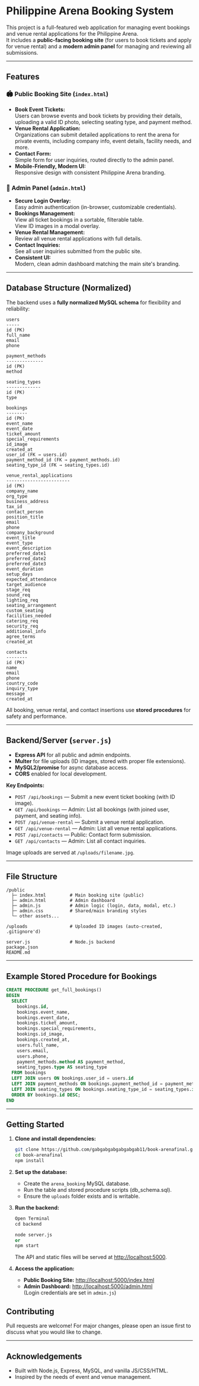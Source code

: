 # Philippine Arena Booking System

This project is a full-featured web application for managing event bookings and venue rental applications for the Philippine Arena.  
It includes a **public-facing booking site** (for users to book tickets and apply for venue rental) and a **modern admin panel** for managing and reviewing all submissions.

---

## Features

### 🏟️ Public Booking Site (`index.html`)
- **Book Event Tickets:**  
  Users can browse events and book tickets by providing their details, uploading a valid ID photo, selecting seating type, and payment method.
- **Venue Rental Application:**  
  Organizations can submit detailed applications to rent the arena for private events, including company info, event details, facility needs, and more.
- **Contact Form:**  
  Simple form for user inquiries, routed directly to the admin panel.
- **Mobile-Friendly, Modern UI:**  
  Responsive design with consistent Philippine Arena branding.

### 🔑 Admin Panel (`admin.html`)
- **Secure Login Overlay:**  
  Easy admin authentication (in-browser, customizable credentials).
- **Bookings Management:**  
  View all ticket bookings in a sortable, filterable table.  
  View ID images in a modal overlay.
- **Venue Rental Management:**  
  Review all venue rental applications with full details.
- **Contact Inquiries:**  
  See all user inquiries submitted from the public site.
- **Consistent UI:**  
  Modern, clean admin dashboard matching the main site's branding.

---

## Database Structure (Normalized)

The backend uses a **fully normalized MySQL schema** for flexibility and reliability:

```
users
-----
id (PK)
full_name
email
phone

payment_methods
--------------
id (PK)
method

seating_types
-------------
id (PK)
type

bookings
--------
id (PK)
event_name
event_date
ticket_amount
special_requirements
id_image
created_at
user_id (FK → users.id)
payment_method_id (FK → payment_methods.id)
seating_type_id (FK → seating_types.id)

venue_rental_applications
------------------------
id (PK)
company_name
org_type
business_address
tax_id
contact_person
position_title
email
phone
company_background
event_title
event_type
event_description
preferred_date1
preferred_date2
preferred_date3
event_duration
setup_days
expected_attendance
target_audience
stage_req
sound_req
lighting_req
seating_arrangement
custom_seating
facilities_needed
catering_req
security_req
additional_info
agree_terms
created_at

contacts
--------
id (PK)
name
email
phone
country_code
inquiry_type
message
created_at
```

All booking, venue rental, and contact insertions use **stored procedures** for safety and performance.

---

## Backend/Server (`server.js`)

- **Express API** for all public and admin endpoints.
- **Multer** for file uploads (ID images, stored with proper file extensions).
- **MySQL2/promise** for async database access.
- **CORS** enabled for local development.

**Key Endpoints:**
- `POST /api/bookings` — Submit a new event ticket booking (with ID image).
- `GET /api/bookings` — Admin: List all bookings (with joined user, payment, and seating info).
- `POST /api/venue-rental` — Submit a venue rental application.
- `GET /api/venue-rental` — Admin: List all venue rental applications.
- `POST /api/contacts` — Public: Contact form submission.
- `GET /api/contacts` — Admin: List all contact inquiries.

Image uploads are served at `/uploads/filename.jpg`.

---

## File Structure

```
/public
  ├─ index.html         # Main booking site (public)
  ├─ admin.html         # Admin dashboard
  ├─ admin.js           # Admin logic (login, data, modal, etc.)
  ├─ admin.css          # Shared/main branding styles
  └─ other assets...

/uploads                # Uploaded ID images (auto-created, .gitignore'd)

server.js               # Node.js backend
package.json
README.md
```

---

## Example Stored Procedure for Bookings

```sql
CREATE PROCEDURE get_full_bookings()
BEGIN
  SELECT 
    bookings.id,
    bookings.event_name,
    bookings.event_date,
    bookings.ticket_amount,
    bookings.special_requirements,
    bookings.id_image,
    bookings.created_at,
    users.full_name,
    users.email,
    users.phone,
    payment_methods.method AS payment_method,
    seating_types.type AS seating_type
  FROM bookings
  LEFT JOIN users ON bookings.user_id = users.id
  LEFT JOIN payment_methods ON bookings.payment_method_id = payment_methods.id
  LEFT JOIN seating_types ON bookings.seating_type_id = seating_types.id
  ORDER BY bookings.id DESC;
END
```

---

## Getting Started

1. **Clone and install dependencies:**
    ```sh
    git clone https://github.com/gabgabgabgabgabgab11/book-arenafinal.git
    cd book-arenafinal
    npm install
    ```

2. **Set up the database:**
    - Create the `arena_booking` MySQL database.
    - Run the table and stored procedure scripts (db_schema.sql).
    - Ensure the `uploads` folder exists and is writable.

3. **Run the backend:**
    ```s
    Open Terminal
    cd backend
    
    node server.js
    or
    npm start
    ```
    The API and static files will be served at [http://localhost:5000](http://localhost:5000).

4. **Access the application:**
    - **Public Booking Site:** [http://localhost:5000/index.html](http://localhost:5000/index.html)
    - **Admin Dashboard:** [http://localhost:5000/admin.html](http://localhost:5000/admin.html)  
      (Login credentials are set in `admin.js`)



## Contributing

Pull requests are welcome! For major changes, please open an issue first to discuss what you would like to change.

---

## Acknowledgements

- Built with Node.js, Express, MySQL, and vanilla JS/CSS/HTML.
- Inspired by the needs of event and venue management.
